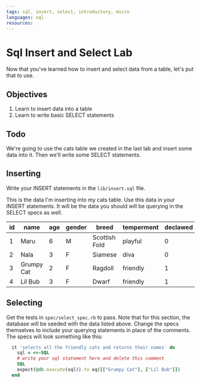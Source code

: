 ```yaml
---
tags: sql, insert, select, introductory, micro
languages: sql
resources: 
---
```


# Sql Insert and Select Lab

Now that you've learned how to insert and select data from a table, let's put that to use.

## Objectives

1. Learn to insert data into a table
2. Learn to write basic SELECT statements

## Todo

We're going to use the cats table we created in the last lab and insert some data into it. Then we'll write some SELECT statements.


## Inserting

Write your INSERT statements in the `lib/insert.sql` file.

This is the data I'm inserting into my cats table. Use this data in your INSERT statements. It will be the data you should will be querying in the SELECT specs as well.

|id |name|age|gender|breed|temperment|declawed|
|---|----|---|------|-----|----------|--------|
|1  |Maru| 6 |M|Scottish Fold|playful|0|
|2  |Nala| 3 |F|Siamese|diva|0|
|3  |Grumpy Cat|2|F|Ragdoll|friendly|1|
|4  |Lil Bub|3|F|Dwarf|friendly|1|

## Selecting

Get the tests in `spec/select_spec.rb` to pass. Note that for this section, the database will be seeded with the data listed above. Change the specs themselves to include your querying statements in place of the comments. The specs will look something like this:

```ruby
  it 'selects all the friendly cats and returns their names' do 
    sql = <<-SQL
    # write your sql statement here and delete this comment
    SQL
    expect(@db.execute(sql)).to eq([["Grumpy Cat"], ["Lil Bub"]])
  end
```
